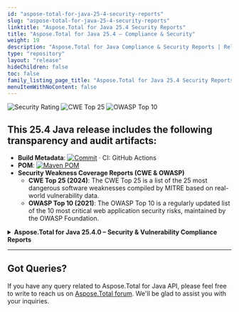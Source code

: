 ```yaml
---
id: "aspose-total-for-java-25-4-security-reports"
slug: "aspose-total-for-java-25-4-security-reports"
linktitle: "Aspose.Total for Java 25.4 Security Reports"
title: "Aspose.Total for Java 25.4 – Compliance & Security"
weight: 19
description: "Aspose.Total for Java Compliance & Security Reports | Release 2025.4"
type: "repository"
layout: "release"
hideChildren: false
toc: false
family_listing_page_title: "Aspose.Total for Java 25.4 Security Reports"
menuItemWithNoContent: false
---
```


![Security Rating](https://img.shields.io/badge/Security%20Rating-A-brightgreen?style=flat-square&logo=verizon) ![CWE Top 25](https://img.shields.io/badge/CWE%20Top%2025-2024-blue?style=flat-square&logo=checkmarx) ![OWASP Top 10](https://img.shields.io/badge/OWASP%20Top%2010-2021-blue?style=flat-square&logo=openaccess)

## This 25.4 Java release includes the following transparency and audit artifacts:
- **Build Metadata**: [![Commit](https://img.shields.io/badge/commit-472a579-blue?style=flat-square&logo=git)](https://github.com/Aspose/releases.aspose.com/commit/472a579aedd9fae41c36789034b896f1b2fd18a5) · CI: GitHub Actions
- **POM**: [![Maven POM](https://img.shields.io/badge/Maven_POM-v25.4-orange?style=flat-square&logo=apachemaven)](https://releases.aspose.com/java/repo/com/aspose/aspose-total/25.4/aspose-total-25.4.pom)
- **Security Weakness Coverage Reports (CWE & OWASP)**
    - **CWE Top 25 (2024)**: The CWE Top 25 is a list of the 25 most dangerous software weaknesses compiled by MITRE based on real-world vulnerability data.
    - **OWASP Top 10 (2021)**: The OWASP Top 10 is a regularly updated list of the 10 most critical web application security risks, maintained by the OWASP Foundation.

<details>
<summary><strong>Aspose.Total for Java 25.4.0 – Security & Vulnerability Compliance Reports</strong></summary>

## Aspose.Total for Java 25.4.0 – Security & Vulnerability Compliance

This compliance matrix summarizes the security posture of all Aspose.Total for Java 25.4.0 components against the CWE Top 25 (2024) and OWASP Top 10 (2021) standards.

| Product                        | Version   | CWE Top 25 (2024)       | OWASP Top 10 (2021)     |  |
|------------------------------------|-----------|--------------------------|--------------------------|--------------------------|
| Aspose.3D for Java                 | 25.4.0    | 🌐 `HTML` &#124; 📄 `PDF`     | 🌐 `HTML` &#124; 📄 `PDF`     | ![Rating](https://img.shields.io/badge/NR-lightgray) |
| Aspose.Barcode for Java            | 25.4      | 🌐 `HTML` &#124; 📄 `PDF`     | 🌐 `HTML` &#124; 📄 `PDF`     | ![Rating](https://img.shields.io/badge/NR-lightgray) |
| Aspose.CAD for Java                | 25.3      | 🌐 [`HTML`](https://api.procurize.com/security/report/html?project=81ef0b99-0acf-4c8f-a7c1-969f622d1893&rt=CWE+Top+25&rv=2024&version=25.3) &#124; 📄 [`PDF`](https://api.procurize.com/security/report/pdf?project=81ef0b99-0acf-4c8f-a7c1-969f622d1893&rt=CWE+Top+25&rv=2024&version=25.3)     | 🌐 [`HTML`](https://api.procurize.com/security/report/html?project=81ef0b99-0acf-4c8f-a7c1-969f622d1893&rt=OWASP+Top+10&rv=2021&version=25.3) &#124; 📄 [`PDF`](https://api.procurize.com/security/report/pdf?project=81ef0b99-0acf-4c8f-a7c1-969f622d1893&rt=OWASP+Top+10&rv=2021&version=25.3)     | ![Rating](https://img.shields.io/badge/A-brightgreen) |
| Aspose.Cells for Java              | 25.4      | 🌐 [`HTML`](https://api.procurize.com/security/report/html?project=9c01d0a5-88f6-4199-b892-e6d6899365e2&rt=CWE+Top+25&rv=2024&version=25.4) &#124; 📄 [`PDF`](https://api.procurize.com/security/report/pdf?project=9c01d0a5-88f6-4199-b892-e6d6899365e2&rt=CWE+Top+25&rv=2024&version=25.4)     | 🌐 [`HTML`](https://api.procurize.com/security/report/html?project=9c01d0a5-88f6-4199-b892-e6d6899365e2&rt=OWASP+Top+10&rv=2021&version=25.4) &#124; 📄 [`PDF`](https://api.procurize.com/security/report/pdf?project=9c01d0a5-88f6-4199-b892-e6d6899365e2&rt=OWASP+Top+10&rv=2021&version=25.4)     | ![Rating](https://img.shields.io/badge/A-brightgreen) |
| Aspose.Diagram for Java            | 25.4      | 🌐 [`HTML`](https://api.procurize.com/security/report/html?project=1aba875f-2eff-47a3-9a46-a9189409f8d1&rt=CWE+Top+25&rv=2024&version=25.4) &#124; 📄 [`PDF`](https://api.procurize.com/security/report/pdf?project=1aba875f-2eff-47a3-9a46-a9189409f8d1&rt=CWE+Top+25&rv=2024&version=25.4)     | 🌐 [`HTML`](https://api.procurize.com/security/report/html?project=1aba875f-2eff-47a3-9a46-a9189409f8d1&rt=OWASP+Top+10&rv=2021&version=25.4) &#124; 📄 [`PDF`](https://api.procurize.com/security/report/pdf?project=1aba875f-2eff-47a3-9a46-a9189409f8d1&rt=OWASP+Top+10&rv=2021&version=25.4)     | ![Rating](https://img.shields.io/badge/A-brightgreen) |
| Aspose.Drawing for Java            | 25.4      | 🌐 `HTML` &#124; 📄 `PDF`     | 🌐 `HTML` &#124; 📄 `PDF`     | ![Rating](https://img.shields.io/badge/NR-lightgray) |
| Aspose.Email for Java              | 25.3      | 🌐 `HTML` &#124; 📄 `PDF`     | 🌐 `HTML` &#124; 📄 `PDF`     | ![Rating](https://img.shields.io/badge/NR-lightgray) |
| Aspose.Font for Java               | 25.4      | 🌐 `HTML` &#124; 📄 `PDF`     | 🌐 `HTML` &#124; 📄 `PDF`     | ![Rating](https://img.shields.io/badge/NR-lightgray) |
| Aspose.HTML for Java               | 25.4      | 🌐 `HTML` &#124; 📄 `PDF`     | 🌐 `HTML` &#124; 📄 `PDF`     | ![Rating](https://img.shields.io/badge/NR-lightgray) |
| Aspose.Imaging for Java            | 25.4      | 🌐 `HTML` &#124; 📄 `PDF`     | 🌐 `HTML` &#124; 📄 `PDF`     | ![Rating](https://img.shields.io/badge/NR-lightgray) |
| Aspose.Note for Java               | 25.3      | 🌐 [`HTML`](https://api.procurize.com/security/report/html?project=6d14d3e4-b3ba-4afc-a709-13f5a9afa5a8&rt=CWE+Top+25&rv=2024&version=25.3) &#124; 📄 [`PDF`](https://api.procurize.com/security/report/pdf?project=6d14d3e4-b3ba-4afc-a709-13f5a9afa5a8&rt=CWE+Top+25&rv=2024&version=25.3)     | 🌐 [`HTML`](https://api.procurize.com/security/report/html?project=6d14d3e4-b3ba-4afc-a709-13f5a9afa5a8&rt=OWASP+Top+10&rv=2021&version=25.3) &#124; 📄 [`PDF`](https://api.procurize.com/security/report/pdf?project=6d14d3e4-b3ba-4afc-a709-13f5a9afa5a8&rt=OWASP+Top+10&rv=2021&version=25.3)     | ![Rating](https://img.shields.io/badge/A-brightgreen) |
| Aspose.OCR for Java                | 25.4.0    | 🌐 `HTML` &#124; 📄 `PDF`     | 🌐 `HTML` &#124; 📄 `PDF`     | ![Rating](https://img.shields.io/badge/NR-lightgray) |
| Aspose.OMR for Java                | 24.12     | 🌐 `HTML` &#124; 📄 `PDF`     | 🌐 `HTML` &#124; 📄 `PDF`     | ![Rating](https://img.shields.io/badge/NR-lightgray) |
| Aspose.Page for Java               | 25.4      | 🌐 `HTML` &#124; 📄 `PDF`     | 🌐 `HTML` &#124; 📄 `PDF`     | ![Rating](https://img.shields.io/badge/NR-lightgray) |
| Aspose.PDF for Java                | 25.4      | 🌐 `HTML` &#124; 📄 `PDF`     | 🌐 `HTML` &#124; 📄 `PDF`     | ![Rating](https://img.shields.io/badge/NR-lightgray) |
| Aspose.PSD for Java                | 25.4      | 🌐 `HTML` &#124; 📄 `PDF`     | 🌐 `HTML` &#124; 📄 `PDF`     | ![Rating](https://img.shields.io/badge/NR-lightgray) |
| Aspose.PUB for Java                | 22.8      | 🌐 `HTML` &#124; 📄 `PDF`     | 🌐 `HTML` &#124; 📄 `PDF`     | ![Rating](https://img.shields.io/badge/NR-lightgray) |
| Aspose.Slides for Java             | 25.4      | 🌐 [`HTML`](https://api.procurize.com/security/report/html?project=a1578639-2810-4f6e-b046-417bdd51d26b&rt=CWE+Top+25&rv=2024&version=25.4) &#124; 📄 [`PDF`](https://api.procurize.com/security/report/pdf?project=a1578639-2810-4f6e-b046-417bdd51d26b&rt=CWE+Top+25&rv=2024&version=25.4)     | 🌐 [`HTML`](https://api.procurize.com/security/report/html?project=a1578639-2810-4f6e-b046-417bdd51d26b&rt=OWASP+Top+10&rv=2021&version=25.4) &#124; 📄 [`PDF`](https://api.procurize.com/security/report/pdf?project=a1578639-2810-4f6e-b046-417bdd51d26b&rt=OWASP+Top+10&rv=2021&version=25.4)     | ![Rating](https://img.shields.io/badge/A-brightgreen) |
| Aspose.Tasks for Java              | 25.4      | 🌐 `HTML` &#124; 📄 `PDF`     | 🌐 `HTML` &#124; 📄 `PDF`     | ![Rating](https://img.shields.io/badge/NR-lightgray) |
| Aspose.TeX for Java                | 25.4      | 🌐 `HTML` &#124; 📄 `PDF`     | 🌐 `HTML` &#124; 📄 `PDF`     | ![Rating](https://img.shields.io/badge/NR-lightgray) |
| Aspose.Words for Java              | 25.4      | 🌐 `HTML` &#124; 📄 `PDF`     | 🌐 `HTML` &#124; 📄 `PDF`     | ![Rating](https://img.shields.io/badge/NR-lightgray) |
| Aspose.ZIP for Java                | 25.4      | 🌐 `HTML` &#124; 📄 `PDF`     | 🌐 `HTML` &#124; 📄 `PDF`     | ![Rating](https://img.shields.io/badge/NR-lightgray) |

**Legend**  
- ![A](https://img.shields.io/badge/A-brightgreen) — Security rating "A" based on available CWE Top 25 and OWASP Top 10 compliance reports  
- ![NR](https://img.shields.io/badge/NR-lightgray) — Not Rated: No automated security report available for this product version as yet

</details>

---

## Got Queries?
If you have any query related to Aspose.Total for Java API, please feel free to write to reach us on [Aspose.Total forum](https://forum.aspose.com/c/total/). We'll be glad to assist you with your inquiries.
